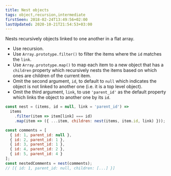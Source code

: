 ```yaml
---
title: Nest objects
tags: object,recursion,intermediate
firstSeen: 2018-02-24T13:49:56+02:00
lastUpdated: 2020-10-21T21:54:53+03:00
---
```


Nests recursively objects linked to one another in a flat array.

- Use recursion.
- Use `Array.prototype.filter()` to filter the items where the `id` matches the `link`.
- Use `Array.prototype.map()` to map each item to a new object that has a `children` property which recursively nests the items based on which ones are children of the current item.
- Omit the second argument, `id`, to default to `null` which indicates the object is not linked to another one (i.e. it is a top level object).
- Omit the third argument, `link`, to use `'parent_id'` as the default property which links the object to another one by its `id`.

```js
const nest = (items, id = null, link = 'parent_id') =>
  items
    .filter(item => item[link] === id)
    .map(item => ({ ...item, children: nest(items, item.id, link) }));
```

```js
const comments = [
  { id: 1, parent_id: null },
  { id: 2, parent_id: 1 },
  { id: 3, parent_id: 1 },
  { id: 4, parent_id: 2 },
  { id: 5, parent_id: 4 }
];
const nestedComments = nest(comments);
// [{ id: 1, parent_id: null, children: [...] }]
```
